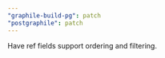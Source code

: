 ```yaml
---
"graphile-build-pg": patch
"postgraphile": patch
---
```


Have ref fields support ordering and filtering.
